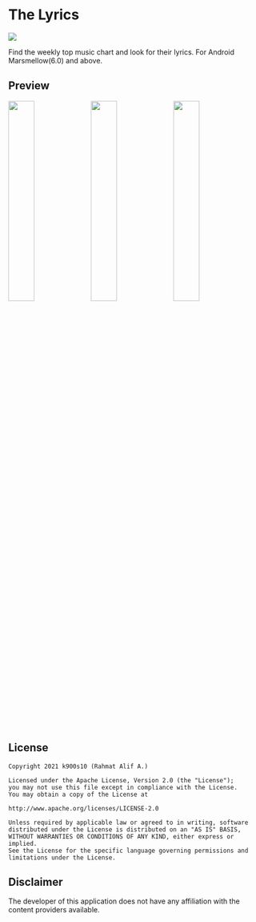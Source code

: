 # The Lyrics
<img src='https://bettercodehub.com/edge/badge/k900s10/The-Lyrics?branch=master'>

Find the weekly top music chart and look for their lyrics. For Android Marsmellow(6.0) and above.

## Preview
<p>
<img src="https://user-images.githubusercontent.com/60184727/148392645-cad58931-2f80-4acb-a8fa-12559a04c4df.jpg" width="32%"/>
<img src="https://user-images.githubusercontent.com/60184727/148392654-1e1d64c3-72a6-49e1-ac43-a4625aae2bdb.jpg" width="32%"/>
<img src="https://user-images.githubusercontent.com/60184727/148394420-7c175c5b-5a88-44e8-9db3-dbd5fd63a0d8.jpg" width="32%"/>
</p>

## License

    Copyright 2021 k900s10 (Rahmat Alif A.)

    Licensed under the Apache License, Version 2.0 (the "License");
    you may not use this file except in compliance with the License.
    You may obtain a copy of the License at

    http://www.apache.org/licenses/LICENSE-2.0

    Unless required by applicable law or agreed to in writing, software
    distributed under the License is distributed on an "AS IS" BASIS,
    WITHOUT WARRANTIES OR CONDITIONS OF ANY KIND, either express or implied.
    See the License for the specific language governing permissions and
    limitations under the License.

## Disclaimer

The developer of this application does not have any affiliation with the content providers available.

